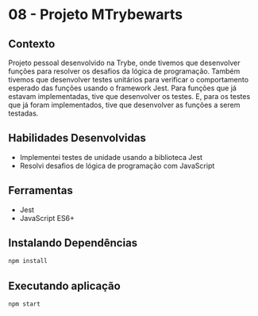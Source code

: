  # 08 - Projeto MTrybewarts

## Contexto

Projeto pessoal desenvolvido na Trybe, onde tivemos que desenvolver funções para resolver os desafios da lógica de programação.
Também tivemos que desenvolver testes unitários para verificar o comportamento esperado das funções usando o framework Jest. Para funções que já estavam implementadas, tive que desenvolver os testes. E, para os testes que já foram implementados, tive que desenvolver as funções a serem testadas.

## Habilidades Desenvolvidas

* Implementei testes de unidade usando a biblioteca Jest
* Resolvi desafios de lógica de programação com JavaScript

## Ferramentas

* Jest
* JavaScript ES6+

## Instalando Dependências

``` bash
npm install
``` 

## Executando aplicação

  ``` bash
  npm start
  ```
